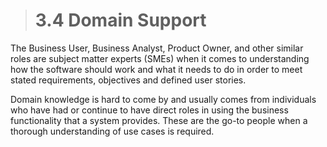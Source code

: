 > # **3.4** Domain Support

The Business User, Business Analyst, Product Owner, and other similar roles are subject matter experts (SMEs) when it comes to understanding how the software should 
work and what it needs to do in order to meet stated requirements, objectives and defined user stories.

Domain knowledge is hard to come by and usually comes from individuals who have had or continue to have direct roles in using the business functionality that a system 
provides. These are the go-to people when a thorough understanding of use cases is required. 